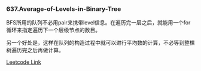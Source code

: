 ### 637.Average-of-Levels-in-Binary-Tree

BFS所用的队列不必用pair来携带level信息。在遍历完一层之后，就能用一个for循环来指定遍历下一个层级节点的数目。

另一个好处是，这样在队列的构造过程中就可以进行平均数的计算，不必等到整棵树遍历完之后再做计算。


[Leetcode Link](https://leetcode.com/problems/average-of-levels-in-binary-tree)